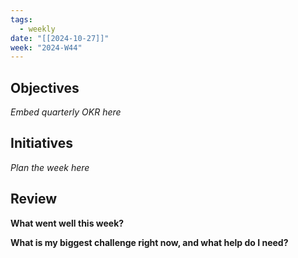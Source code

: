 ```yaml
---
tags:
  - weekly
date: "[[2024-10-27]]"
week: "2024-W44"
---
```


## Objectives

*Embed quarterly OKR here*

## Initiatives

*Plan the week here*

## Review

**What went well this week?**

**What is my biggest challenge right now, and what help do I need?**